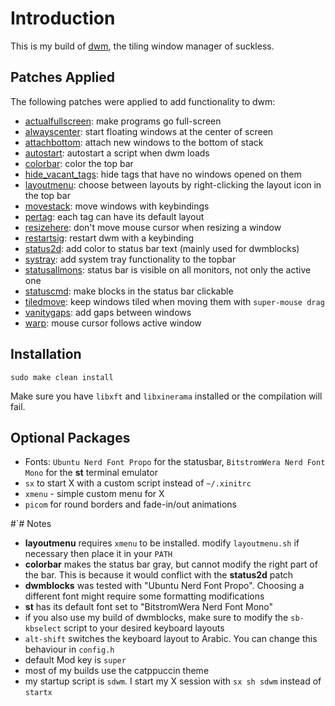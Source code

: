 # Introduction
This is my build of [dwm](https://dwm.suckless.org/), the tiling window manager of suckless.

## Patches Applied
The following patches were applied to add functionality to dwm:
- [actualfullscreen](https://dwm.suckless.org/patches/actualfullscreen/): make programs go full-screen
- [alwayscenter](https://dwm.suckless.org/patches/alwayscenter/): start floating windows at the center of screen
- [attachbottom](https://dwm.suckless.org/patches/attachbottom/): attach new windows to the bottom of stack
- [autostart](https://dwm.suckless.org/patches/autostart/): autostart a script when dwm loads
- [colorbar](https://dwm.suckless.org/patches/colorbar/): color the top bar
- [hide_vacant_tags](https://dwm.suckless.org/patches/hide_vacant_tags/): hide tags that have no windows opened on them
- [layoutmenu](https://dwm.suckless.org/patches/layoutmenu/): choose between layouts by right-clicking the layout icon in the top bar
- [movestack](https://dwm.suckless.org/patches/movestack/): move windows with keybindings
- [pertag](https://dwm.suckless.org/patches/pertag/): each tag can have its default layout
- [resizehere](https://dwm.suckless.org/patches/resizehere/): don't move mouse cursor when resizing a window
- [restartsig](https://dwm.suckless.org/patches/restartsig/): restart dwm with a keybinding
- [status2d](https://dwm.suckless.org/patches/status2d/): add color to status bar text (mainly used for dwmblocks)
- [systray](https://dwm.suckless.org/patches/systray/): add system tray functionality to the topbar
- [statusallmons](https://dwm.suckless.org/patches/statusallmons/): status bar is visible on all monitors, not only the active one
- [statuscmd](https://dwm.suckless.org/patches/statuscmd/): make blocks in the status bar clickable
- [tiledmove](https://dwm.suckless.org/patches/tiledmove/): keep windows tiled when moving them with ```super-mouse drag```
- [vanitygaps](https://dwm.suckless.org/patches/vanitygaps/): add gaps between windows
- [warp](https://dwm.suckless.org/patches/warp/): mouse cursor follows active window

## Installation

```sudo make clean install```

Make sure you have ```libxft``` and ```libxinerama``` installed or the compilation will fail.

## Optional Packages

- Fonts: ```Ubuntu Nerd Font Propo``` for the statusbar, ```BitstromWera Nerd Font Mono``` for the **st** terminal emulator
- ```sx``` to start X with a custom script instead of ```~/.xinitrc```
- ```xmenu``` - simple custom menu for X
- ```picom``` for round borders and fade-in/out animations

#`# Notes
- **layoutmenu** requires ```xmenu``` to be installed. modify ```layoutmenu.sh``` if necessary then place it in your ```PATH```
- **colorbar** makes the status bar gray, but cannot modify the right part of the bar. This is because it would conflict with the **status2d** patch
- **dwmblocks** was tested with "Ubuntu Nerd Font Propo". Choosing a different font might require some formatting modifications
- **st** has its default font set to "BitstromWera Nerd Font Mono"
- if you also use my build of dwmblocks, make sure to modify the ```sb-kbselect``` script to your desired keyboard layouts
- ```alt-shift``` switches the keyboard layout to Arabic. You can change this behaviour in ```config.h```
- default Mod key is ```super```
- most of my builds use the catppuccin theme
- my startup script is ```sdwm```. I start my X session with ```sx sh sdwm``` instead of ```startx```

